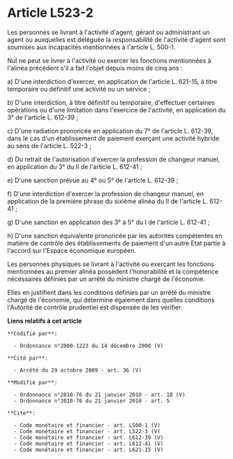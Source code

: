 # Article L523-2

Les personnes se livrant à l'activité d'agent, gérant ou administrant un agent ou auxquelles est déléguée la responsabilité
de l'activité d'agent sont soumises aux incapacités mentionnées à l'article L. 500-1. 

Nul ne peut se livrer à l'activité ou exercer les fonctions mentionnées à l'alinéa précédent s'il a fait l'objet depuis moins
de cinq ans : 

a) D'une interdiction d'exercer, en application de l'article L. 621-15, à titre temporaire ou définitif une activité ou un
service ; 

b) D'une interdiction, à titre définitif ou temporaire, d'effectuer certaines opérations ou d'une limitation dans l'exercice
de l'activité, en application du 3° de l'article L. 612-39 ; 

c) D'une radiation prononcée en application du 7° de l'article L. 612-39, dans le cas d'un établissement de paiement exerçant
une activité hybride au sens de l'article L. 522-3 ; 

d) Du retrait de l'autorisation d'exercer la profession de changeur manuel, en application du 3° du II de l'article L.
612-41 ; 

e) D'une sanction prévue au 4° ou 5° de l'article L. 612-39 ; 

f) D'une interdiction d'exercer la profession de changeur manuel, en application de la première phrase du sixième alinéa du
II de l'article L. 612-41 ; 

g) D'une sanction en application des 3° à 5° du I de l'article L. 612-41 ; 

h) D'une sanction équivalente prononcée par les autorités compétentes en matière de contrôle des établissements de paiement
d'un autre Etat partie à l'accord sur l'Espace économique européen. 

Les personnes physiques se livrant à l'activité ou exerçant les fonctions mentionnées au premier alinéa possèdent
l'honorabilité et la compétence nécessaires définies par un arrêté du ministre chargé de l'économie. 

Elles en justifient dans les conditions définies par un arrêté du ministre chargé de l'économie, qui détermine également dans
quelles conditions l'Autorité de contrôle prudentiel est dispensée de les vérifier.

**Liens relatifs à cet article**

	**Codifié par**:

	  - Ordonnance n°2000-1223 du 14 décembre 2000 (V)

	**Cité par**:

	  - Arrêté du 29 octobre 2009 - art. 36 (V)

	**Modifié par**:

	  - Ordonnance n°2010-76 du 21 janvier 2010 - art. 18 (V)
	  - Ordonnance n°2010-76 du 21 janvier 2010 - art. 5

	**Cite**:

	  - Code monétaire et financier - art. L500-1 (V)
	  - Code monétaire et financier - art. L522-3 (V)
	  - Code monétaire et financier - art. L612-39 (V)
	  - Code monétaire et financier - art. L612-41 (V)
	  - Code monétaire et financier - art. L621-15 (V)
